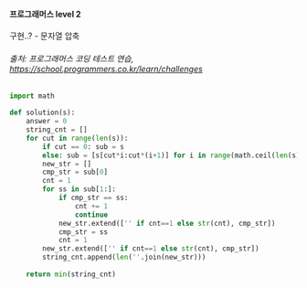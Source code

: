 #### 프로그래머스 level 2
구현..? - 문자열 압축
###### 출처: 프로그래머스 코딩 테스트 연습, https://school.programmers.co.kr/learn/challenges

```python
import math 

def solution(s):
    answer = 0
    string_cnt = []
    for cut in range(len(s)):
        if cut == 0: sub = s
        else: sub = [s[cut*i:cut*(i+1)] for i in range(math.ceil(len(s)/cut))]
        new_str = []
        cmp_str = sub[0]
        cnt = 1
        for ss in sub[1:]:
            if cmp_str == ss:
                cnt += 1
                continue
            new_str.extend(['' if cnt==1 else str(cnt), cmp_str])
            cmp_str = ss
            cnt = 1
        new_str.extend(['' if cnt==1 else str(cnt), cmp_str])
        string_cnt.append(len(''.join(new_str)))
        
    return min(string_cnt)
```
